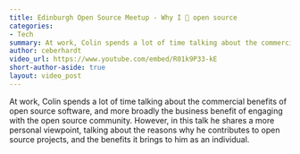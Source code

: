 ```yaml
---
title: Edinburgh Open Source Meetup - Why I 🖤 open source
categories:
- Tech
summary: At work, Colin spends a lot of time talking about the commercial benefits of open source software, and more broadly the business benefit of engaging with the open source community. However, in this talk he shares a more personal viewpoint, talking about the reasons why he contributes to open source projects, and the benefits it brings to him as an individual.
author: ceberhardt
video_url: https://www.youtube.com/embed/R01k9P33-kE
short-author-aside: true
layout: video_post
---
```


At work, Colin spends a lot of time talking about the commercial benefits of open source software, and more broadly the business benefit of engaging with the open source community. However, in this talk he shares a more personal viewpoint, talking about the reasons why he contributes to open source projects, and the benefits it brings to him as an individual.
